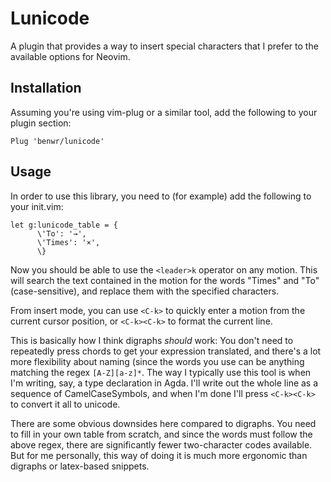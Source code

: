 # Lunicode

A plugin that provides a way to insert special characters that I prefer to the available options for Neovim.

## Installation

Assuming you're using vim-plug or a similar tool, add the following to your plugin section:

```vim
Plug 'benwr/lunicode'
```

## Usage

In order to use this library, you need to (for example) add the following to your init.vim:

```vim
let g:lunicode_table = {
      \'To': '→',
      \'Times': '×',
      \}
```

Now you should be able to use the `<leader>k` operator on any motion. This will search
the text contained in the motion for the words "Times" and "To" (case-sensitive), and
replace them with the specified characters.

From insert mode, you can use `<C-k>` to quickly enter a motion from the current cursor position,
or `<C-k><C-k>` to format the current line.


This is basically how I think digraphs *should* work: You don't need to repeatedly press chords
to get your expression translated, and there's a lot more flexibility about naming (since the
words you use can be anything matching the regex `[A-Z][a-z]*`. The way I typically use this tool
is when I'm writing, say, a type declaration in Agda. I'll write out the whole line as a sequence
of CamelCaseSymbols, and when I'm done I'll press `<C-k><C-k>` to convert it all to unicode.

There are some obvious downsides here compared to digraphs. You need to fill in your own table
from scratch, and since the words must follow the above regex, there are significantly fewer two-character
codes available. But for me personally, this way of doing it is much more ergonomic than digraphs or
latex-based snippets.
